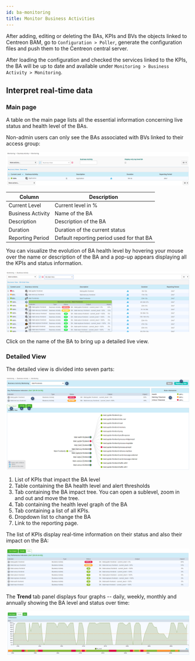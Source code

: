 ```yaml
---
id: ba-monitoring
title: Monitor Business Activities
---
```


After adding, editing or deleting the BAs, KPIs and BVs the objects
linked to Centreon BAM, go to `Configuration > Poller`, generate the
configuration files and push them to the Centreon central server.

After loading the configuration and checked the services linked to the
KPIs, the BA will be up to date and available under
`Monitoring > Business Activity > Monitoring`.

## Interpret real-time data

### Main page

A table on the main page lists all the essential information concerning
live status and health level of the BAs.

Non-admin users can only see the BAs associated with BVs linked to their
access group:

![image](../assets/service-mapping/guide/mon_ba_list.png)

| Column            | Description                               |
| ----------------- | ----------------------------------------- |
| Current Level     | Current level in %                        |
| Business Activity | Name of the BA                            |
| Description       | Description of the BA                     |
| Duration          | Duration of the current status            |
| Reporting Period  | Default reporting period used for that BA |

You can visualize the evolution of BA health level by hovering your mouse over
the name or description of the BA and a pop-up appears displaying all the KPIs
and status information.

![image](../assets/service-mapping/guide/mon_mouse_over.png)

Click on the name of the BA to bring up a detailed live view.

### Detailed View

The detailed view is divided into seven parts:

![image](../assets/service-mapping/guide/mon_detailed.png)

1.  List of KPIs that impact the BA level
2.  Table containing the BA health level and alert thresholds
3.  Tab containing the BA impact tree. You can open a sublevel, zoom in
    and out and move the tree.
4.  Tab containing the health level graph of the BA
5.  Tab containing a list of all KPIs.
6.  Dropdown list to change the BA
7.  Link to the reporting page.

The list of KPIs display real-time information on their status and also their
impact on the BA:

![image](../assets/service-mapping/guide/mon_kpi_list.png)

The **Trend** tab panel displays four graphs -- daily, weekly, monthly and
annually showing the BA level and status over time:

![image](../assets/service-mapping/guide/mon_trend.png)
